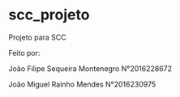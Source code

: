 # scc_projeto
Projeto para SCC

Feito por:

João Filipe Sequeira Montenegro  N°2016228672

João Miguel Rainho Mendes  N°2016230975
